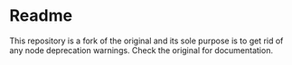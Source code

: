 # Readme
This repository is a fork of the original and its sole purpose is to get rid of any node deprecation warnings. Check the original for documentation.
